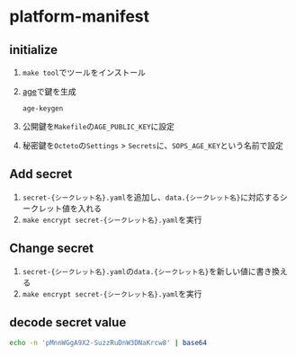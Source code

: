 # platform-manifest

## initialize

1. `make tool`でツールをインストール

1. [age](https://github.com/FiloSottile/age)で鍵を生成
  
    ```
    age-keygen
    ```

1. 公開鍵を`Makefile`の`AGE_PUBLIC_KEY`に設定

1. 秘密鍵を`Octeto`の`Settings` > `Secrets`に、`SOPS_AGE_KEY`という名前で設定

## Add secret

1. `secret-{シークレット名}.yaml`を追加し、`data.{シークレット名}`に対応するシークレット値を入れる
2. `make encrypt secret-{シークレット名}.yaml`を実行

## Change secret

1. `secret-{シークレット名}.yaml`の`data.{シークレット名}`を新しい値に書き換える
2. `make encrypt secret-{シークレット名}.yaml`を実行


## decode secret value

```sh
echo -n 'pMnnWGgA9X2-SuzzRuDnW3DNaKrcw8' | base64
```
